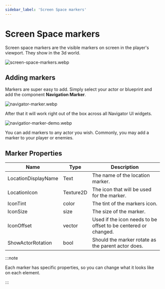 ```yaml
---
sidebar_label: 'Screen Space markers'
---
```


# Screen Space markers

Screen space markers are the visible markers on screen in the player's viewport. They show in the 3d world.

![screen-space-markers.webp](/img/navigator/screen-space-markers.webp)

## Adding markers

Markers are super easy to add. Simply select your actor or blueprint and add the component **Navigation Marker**.

![navigator-marker.webp](/img/navigator/navigator-marker.webp)

After that it will work right out of the box across all Navigator UI widgets.

![navigatior-marker-demo.webp](/img/navigator/navigatior-marker-demo.webp)

You can add markers to any actor you wish. Commonly, you may add a marker to your player or enemies.

## Marker Properties

| Name                | Type       | Description                                                    |
|---------------------|------------|----------------------------------------------------------------|
| LocationDisplayName | Text       | The name of the location marker.                               |
| LocationIcon        | Texture2D  | The icon that will be used for the marker.                     |
| IconTint            | color      | The tint of the markers icon.                                  |
| IconSize            | size       | The size of the marker.                                        |
| IconOffset          | vector     | Used if the icon needs to be offset to be centered or changed. |
| ShowActorRotation   | bool       | Should the marker rotate as the parent actor does.             |

:::note

Each marker has specific properties, so you can change what it looks like on each element.

:::
